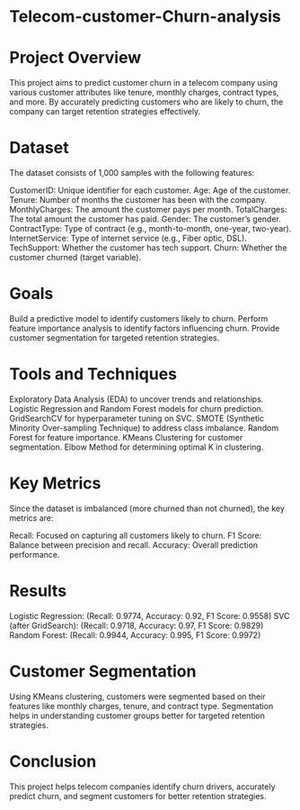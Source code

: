 # Telecom-customer-Churn-analysis

# Project Overview
This project aims to predict customer churn in a telecom company using various customer attributes like tenure, monthly charges, contract types, and more. By accurately predicting customers who are likely to churn, the company can target retention strategies effectively.

# Dataset
The dataset consists of 1,000 samples with the following features:

CustomerID: Unique identifier for each customer.
Age: Age of the customer.
Tenure: Number of months the customer has been with the company.
MonthlyCharges: The amount the customer pays per month.
TotalCharges: The total amount the customer has paid.
Gender: The customer’s gender.
ContractType: Type of contract (e.g., month-to-month, one-year, two-year).
InternetService: Type of internet service (e.g., Fiber optic, DSL).
TechSupport: Whether the customer has tech support.
Churn: Whether the customer churned (target variable).

# Goals
Build a predictive model to identify customers likely to churn.
Perform feature importance analysis to identify factors influencing churn.
Provide customer segmentation for targeted retention strategies.

# Tools and Techniques
Exploratory Data Analysis (EDA) to uncover trends and relationships.
Logistic Regression and Random Forest models for churn prediction.
GridSearchCV for hyperparameter tuning on SVC.
SMOTE (Synthetic Minority Over-sampling Technique) to address class imbalance.
Random Forest for feature importance.
KMeans Clustering for customer segmentation.
Elbow Method for determining optimal K in clustering.

# Key Metrics
Since the dataset is imbalanced (more churned than not churned), the key metrics are:

Recall: Focused on capturing all customers likely to churn.
F1 Score: Balance between precision and recall.
Accuracy: Overall prediction performance.

# Results
Logistic Regression: (Recall: 0.9774, Accuracy: 0.92, F1 Score: 0.9558)
SVC (after GridSearch): (Recall: 0.9718, Accuracy: 0.97, F1 Score: 0.9829)
Random Forest: (Recall: 0.9944, Accuracy: 0.995, F1 Score: 0.9972)

# Customer Segmentation
Using KMeans clustering, customers were segmented based on their features like monthly charges, tenure, and contract type. Segmentation helps in understanding customer groups better for targeted retention strategies.

# Conclusion
This project helps telecom companies identify churn drivers, accurately predict churn, and segment customers for better retention strategies.
